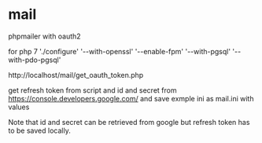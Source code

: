 # mail
phpmailer with oauth2

for php 7
'./configure' '--with-openssl' '--enable-fpm' '--with-pgsql' '--with-pdo-pgsql'



http://localhost/mail/get_oauth_token.php

get refresh token from script and id and secret from  https://console.developers.google.com/ and save exmple ini as mail.ini with values

Note that id and secret can be retrieved from google but refresh token has to be saved locally.
